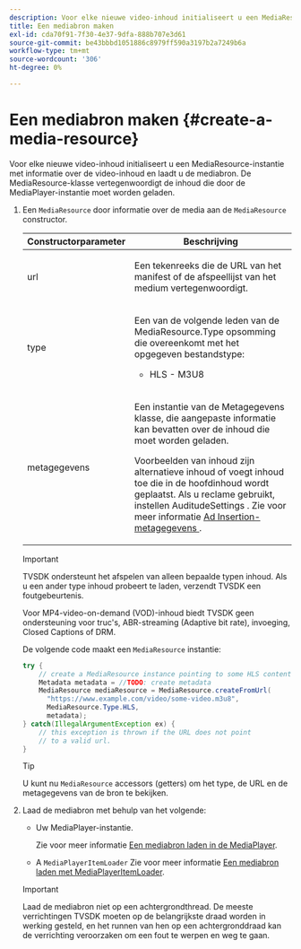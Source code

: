 ```yaml
---
description: Voor elke nieuwe video-inhoud initialiseert u een MediaResource-instantie met informatie over de video-inhoud en laadt u de mediabron. De MediaResource-klasse vertegenwoordigt de inhoud die door de MediaPlayer-instantie moet worden geladen.
title: Een mediabron maken
exl-id: cda70f91-7f30-4e37-9dfa-888b707e3d61
source-git-commit: be43bbbd1051886c8979ff590a3197b2a7249b6a
workflow-type: tm+mt
source-wordcount: '306'
ht-degree: 0%

---
```


# Een mediabron maken {#create-a-media-resource}

Voor elke nieuwe video-inhoud initialiseert u een MediaResource-instantie met informatie over de video-inhoud en laadt u de mediabron. De MediaResource-klasse vertegenwoordigt de inhoud die door de MediaPlayer-instantie moet worden geladen.

1. Een `MediaResource` door informatie over de media aan de `MediaResource` constructor.

   <table id="table_DD0D5D9129D54F73881399B9B4FF546A"> 
    <thead> 
    <tr> 
    <th colname="col1" class="entry"> Constructorparameter </th> 
    <th colname="col2" class="entry"> Beschrijving </th> 
    </tr> 
    </thead>
    <tbody> 
    <tr> 
    <td colname="col1"> <p>url </p> </td> 
    <td colname="col2"> <p>Een tekenreeks die de URL van het manifest of de afspeellijst van het medium vertegenwoordigt. </p> </td> 
    </tr> 
    <tr> 
    <td colname="col1"> <p>type </p> </td> 
    <td colname="col2"> <p>Een van de volgende leden van de <span class="codeph"> MediaResource.Type </span> opsomming die overeenkomt met het opgegeven bestandstype: 
    <ul id="ul_72636C41CA7E4538A3BE11A79E0282FC"> 
    <li id="li_070960200DEB40E992C58FCB8909AEA3"> <span class="codeph"> HLS </span> - M3U8 </li> 
    </ul> </p> </td> 
    </tr> 
    <tr> 
    <td colname="col1"> <p>metagegevens </p> </td> 
    <td colname="col2"> <p>Een instantie van de <span class="codeph"> Metagegevens </span> klasse, die aangepaste informatie kan bevatten over de inhoud die moet worden geladen. </p> <p>Voorbeelden van inhoud zijn alternatieve inhoud of voegt inhoud toe die in de hoofdinhoud wordt geplaatst. Als u reclame gebruikt, instellen <span class="codeph"> AuditudeSettings </span>. Zie voor meer informatie <a href="../../../tvsdk-1.4-for-android/ad-insertion/ad-insertion-metadata/android-1.4-ad-insertion-metadata-set-up.md" format="dita" scope="local"> Ad Insertion-metagegevens </a>. </p> </td> 
    </tr> 
    </tbody> 
    </table>

   >[!IMPORTANT]
   >
   >TVSDK ondersteunt het afspelen van alleen bepaalde typen inhoud. Als u een ander type inhoud probeert te laden, verzendt TVSDK een foutgebeurtenis.
   >
   >Voor MP4-video-on-demand (VOD)-inhoud biedt TVSDK geen ondersteuning voor truc&#39;s, ABR-streaming (Adaptive bit rate), invoeging, Closed Captions of DRM.

   De volgende code maakt een `MediaResource` instantie:

   ```java
   try { 
       // create a MediaResource instance pointing to some HLS content 
       Metadata metadata = //TODO: create metadata  
       MediaResource mediaResource = MediaResource.createFromUrl( 
         "https://www.example.com/video/some-video.m3u8",  
         MediaResource.Type.HLS,  
         metadata); 
   } catch(IllegalArgumentException ex) { 
       // this exception is thrown if the URL does not point  
       // to a valid url. 
   } 
   ```

   >[!TIP]
   >
   >U kunt nu `MediaResource` accessors (getters) om het type, de URL en de metagegevens van de bron te bekijken.

1. Laad de mediabron met behulp van het volgende:

   * Uw MediaPlayer-instantie.

      Zie voor meer informatie [Een mediabron laden in de MediaPlayer](../../../tvsdk-1.4-for-android/ui-configure/mediaplayer-initialize-for-video/android-1.4-media-resource-load.md).
   * A `MediaPlayerItemLoader` Zie voor meer informatie [Een mediabron laden met MediaPlayerItemLoader](../../../tvsdk-1.4-for-android/ui-configure/mediaplayer-initialize-for-video/android-1.4-media-mediaplayeritemloader.md).
   >[!IMPORTANT]
   >
   >Laad de mediabron niet op een achtergrondthread. De meeste verrichtingen TVSDK moeten op de belangrijkste draad worden in werking gesteld, en het runnen van hen op een achtergronddraad kan de verrichting veroorzaken om een fout te werpen en weg te gaan.
